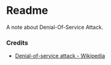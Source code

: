 # Readme
A note about Denial-Of-Service Attack.

### Credits
- [Denial-of-service attack - Wikipedia](https://en.wikipedia.org/wiki/Denial-of-service_attack)

